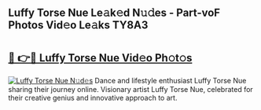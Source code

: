 ## Luffy Torse Nue Le𝚊k𝚎d N𝚞𝚍es - Part-voF Photos Vid𝚎o Le𝚊ks TY8A3

# <h2><a href="http://fb12w5.evod.top/?m=Luffy+Torse+Nue">🔗 👉🔴 Luffy Torse Nue Vid𝚎o Ph𝚘t𝚘s</a></h2>

[![Luffy Torse Nue N𝚞d𝚎s](https://i.imgur.com/8V9OHl7.gif)](http://fb12w5.evod.top/?m=Luffy+Torse+Nue)
Dance and lifestyle enthusiast Luffy Torse Nue sharing their journey online. Visionary artist Luffy Torse Nue, celebrated for their creative genius and innovative approach to art. 
